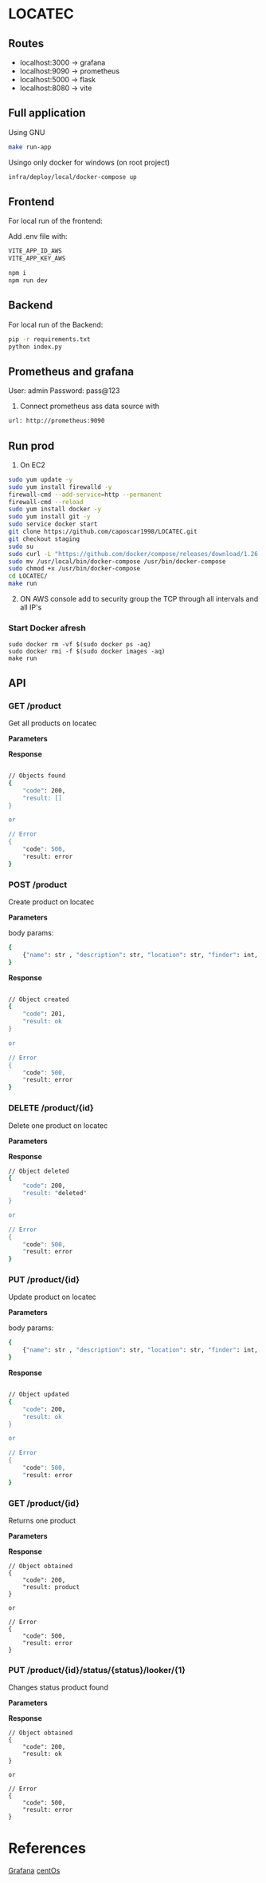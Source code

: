 # LOCATEC

## Routes

- localhost:3000 -> grafana
- localhost:9090 -> prometheus
- localhost:5000 -> flask
- localhost:8080 -> vite

## Full application

Using GNU

```bash
make run-app
```

Usingo only docker for windows (on root project)

```bash
infra/deploy/local/docker-compose up
```


## Frontend

For local run of the frontend:

Add .env file with:

```bash
VITE_APP_ID_AWS
VITE_APP_KEY_AWS
```

```bash
npm i
npm run dev
```

## Backend

For local run of the Backend:

```bash
pip -r requirements.txt
python index.py
```

## Prometheus and grafana

User: admin 
Password: pass@123

1. Connect prometheus ass data source with

```bash
url: http://prometheus:9090
```

## Run prod

1. On EC2

```bash
sudo yum update -y
sudo yum install firewalld -y 
firewall-cmd --add-service=http --permanent
firewall-cmd --reload
sudo yum install docker -y
sudo yum install git -y
sudo service docker start
git clone https://github.com/caposcar1998/LOCATEC.git
git checkout staging
sudo su
sudo curl -L "https://github.com/docker/compose/releases/download/1.26.0/docker-compose-$(uname -s)-$(uname -m)"  -o /usr/local/bin/docker-compose
sudo mv /usr/local/bin/docker-compose /usr/bin/docker-compose
sudo chmod +x /usr/bin/docker-compose
cd LOCATEC/
make run

```

2. ON AWS console add to security group the TCP through all intervals and all IP's

### Start Docker afresh

```
sudo docker rm -vf $(sudo docker ps -aq)
sudo docker rmi -f $(sudo docker images -aq)
make run
```

## API


### GET /product

Get all products on locatec

**Parameters**


**Response**

```bash

// Objects found
{
    "code": 200,
    "result: []
}

or

// Error
{
    "code": 500,
    "result: error
}

```

### POST /product

Create product on locatec

**Parameters**

body params: 

```bash
{
    {"name": str , "description": str, "location": str, "finder": int, "color": str, "looker": int, "category": str}
}
```

**Response**

```bash

// Object created
{
    "code": 201,
    "result: ok
}

or

// Error
{
    "code": 500,
    "result: error
}

```

### DELETE /product/{id}

Delete one product on locatec

**Parameters**


**Response**

```bash
// Object deleted
{
    "code": 200,
    "result: "deleted"
}

or

// Error
{
    "code": 500,
    "result: error
}

```

### PUT /product/{id}

Update product on locatec

**Parameters**

body params:

```bash
{
    {"name": str , "description": str, "location": str, "finder": int, "color": str, "looker": int}
}
```

**Response**

```bash

// Object updated
{
    "code": 200,
    "result: ok
}

or

// Error
{
    "code": 500,
    "result: error
}

```

### GET /product/{id}

Returns one product

**Parameters**


**Response**

```
// Object obtained
{
    "code": 200,
    "result: product
}

or

// Error
{
    "code": 500,
    "result: error
}

```

### PUT /product/{id}/status/{status}/looker/{1}

Changes status product found

**Parameters**


**Response**

```
// Object obtained
{
    "code": 200,
    "result: ok
}

or

// Error
{
    "code": 500,
    "result: error
}

```

# References

[Grafana](https://medium.com/swlh/generate-and-track-metrics-for-flask-api-applications-using-prometheus-and-grafana-55ddd39866f0)
[centOs](https://docs.rackspace.com/support/how-to/centos-7-apache-and-php-install/)
